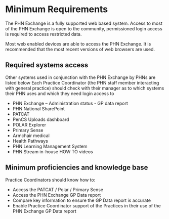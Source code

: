 # Minimum Requirements

The PHN Exchange is a fully supported web based system.
Access to most of the PHN Exchange is open to the community, permissioned login access is required to access restricted data.

Most web enabled devices are able to access the PHN Exchange. It is recommended that the most recent versions of web browsers are used.

## Required systems access 

Other systems used in conjunction with the PHN Exchange by PHNs are listed below
Each Practice Coordinator (the PHN staff member interacting with general practice) should check with their manager as to which systems their PHN uses and which they need login access to

- PHN Exchange – Administration status - GP data report
- PHN National SharePoint 
- PATCAT
- PenCS Uploads dashboard
- POLAR Explorer
- Primary Sense
- Armchair medical
- Health Pathways 
- PHN Learning Management System
- PHN Stream in-house HOW TO videos

## Minimum proficiencies and knowledge base

Practice Coordinators should know how to:

- Access the PATCAT / Polar / Primary Sense
- Access the PHN Exchange GP Data report
- Compare key information to ensure the GP Data report is accurate
- Enable Practice Coordinator support of the Practices in their use of the PHN Exchange GP Data report
 

